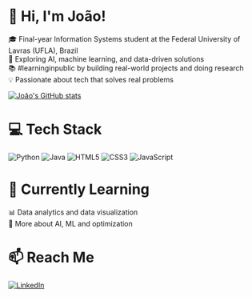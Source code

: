 # 👋 Hi, I'm João!

🎓 Final-year Information Systems student at the Federal University of Lavras (UFLA), Brazil<br/>
🤖 Exploring AI, machine learning, and data-driven solutions<br/>
📚 #learninginpublic by building real-world projects and doing research<br/>
💡 Passionate about tech that solves real problems<br/>

<!-- GitHub stats from https://github.com/anuraghazra/github-readme-stats -->
[![João's GitHub stats](https://github-readme-stats.vercel.app/api?username=joaoadn)](https://github.com/anuraghazra/github-readme-stats)<br/>

# 💻 Tech Stack
<!-- Badges from https://github.com/Ileriayo/markdown-badges -->
![Python](https://img.shields.io/badge/python-3670A0?style=for-the-badge&logo=python&logoColor=ffdd54)
![Java](https://img.shields.io/badge/Java-ED8B00?style=for-the-badge&logo=openjdk&logoColor=white)
![HTML5](https://img.shields.io/badge/html5-%23E34F26.svg?style=for-the-badge&logo=html5&logoColor=white)
![CSS3](https://img.shields.io/badge/css3-%231572B6.svg?style=for-the-badge&logo=css3&logoColor=white)
![JavaScript](https://img.shields.io/badge/javascript-%23323330.svg?style=for-the-badge&logo=javascript&logoColor=%23F7DF1E)<br/>


# 🌱 Currently Learning

📊 Data analytics and data visualization<br/>
🧠 More about AI, ML and optimization<br/>

# 📫 Reach Me
[![LinkedIn](https://img.shields.io/badge/-LinkedIn-blue?style=for-the-badge&logo=linkedin)](https://www.linkedin.com/in/joaoadn/)








